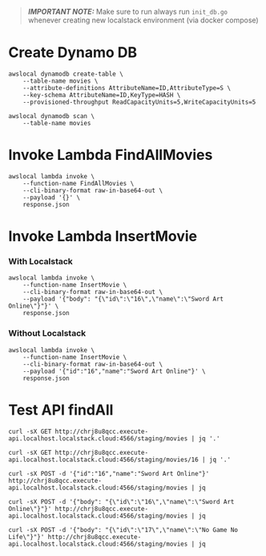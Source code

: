 > **_IMPORTANT NOTE:_** Make sure to run always run `init_db.go` whenever creating new localstack environment (via docker compose)

# Create Dynamo DB

```shell
awslocal dynamodb create-table \
    --table-name movies \
    --attribute-definitions AttributeName=ID,AttributeType=S \
    --key-schema AttributeName=ID,KeyType=HASH \
    --provisioned-throughput ReadCapacityUnits=5,WriteCapacityUnits=5
```

```shell
awslocal dynamodb scan \
    --table-name movies
```

# Invoke Lambda FindAllMovies

```shell
awslocal lambda invoke \
    --function-name FindAllMovies \
    --cli-binary-format raw-in-base64-out \
    --payload '{}' \
    response.json
```


# Invoke Lambda InsertMovie

### With Localstack
```shell
awslocal lambda invoke \
    --function-name InsertMovie \
    --cli-binary-format raw-in-base64-out \
    --payload '{"body": "{\"id\":\"16\",\"name\":\"Sword Art Online\"}"}' \
    response.json
```

### Without Localstack
```shell
awslocal lambda invoke \
    --function-name InsertMovie \
    --cli-binary-format raw-in-base64-out \
    --payload '{"id":"16","name":"Sword Art Online"}' \
    response.json
```


# Test API findAll

```shell
curl -sX GET http://chrj8u8qcc.execute-api.localhost.localstack.cloud:4566/staging/movies | jq '.'
```

```shell
curl -sX GET http://chrj8u8qcc.execute-api.localhost.localstack.cloud:4566/staging/movies/16 | jq '.'
```

```shell
curl -sX POST -d '{"id":"16","name":"Sword Art Online"}' http://chrj8u8qcc.execute-api.localhost.localstack.cloud:4566/staging/movies | jq

curl -sX POST -d '{"body": "{\"id\":\"16\",\"name\":\"Sword Art Online\"}"}' http://chrj8u8qcc.execute-api.localhost.localstack.cloud:4566/staging/movies | jq

curl -sX POST -d '{"body": "{\"id\":\"17\",\"name\":\"No Game No Life\"}"}' http://chrj8u8qcc.execute-api.localhost.localstack.cloud:4566/staging/movies | jq
```